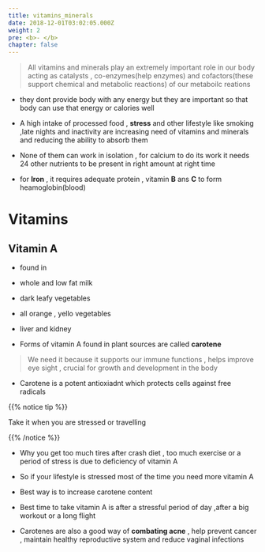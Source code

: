 ```yaml
---
title: vitamins_minerals
date: 2018-12-01T03:02:05.000Z
weight: 2
pre: <b>- </b>
chapter: false
---
```


> All vitamins and minerals play an extremely important role in our body acting as catalysts , co-enzymes(help enzymes) and cofactors(these support chemical and metabolic reactions) of our metaboilc reations

- they dont provide body with any energy but they are important so that body can use that energy or calories well

- A high intake of processed food , **stress** and other lifestyle like smoking ,late nights and inactivity are increasing need of vitamins and minerals and reducing the ability to absorb them

- None of them can work in isolation , for calcium to do its work it needs 24 other nutrients to be present in right amount at right time

- for **Iron** , it requires adequate protein , vitamin **B** ans **C** to form heamoglobin(blood)

# Vitamins

## Vitamin A

- found in

- whole and low fat milk

- dark leafy vegetables

- all orange , yello vegetables

- liver and kidney

- Forms of vitamin A found in plant sources are called **carotene**

> We need it because it supports our immune functions , helps improve eye sight , crucial for growth and development in the body

- Carotene is a potent antioxiadnt which protects cells against free radicals

{{% notice tip %}}

Take it when you are stressed or travelling

{{% /notice %}}

- Why you get too much tires after crash diet , too much exercise or a period of stress is due to deficiency of vitamin A

- So if your lifestyle is stressed most of the time you need more vitamin A

- Best way is to increase carotene content

- Best time to take vitamin A is after a stressful period of day ,after a big workout or a long flight

- Carotenes are also a good way of **combating acne** , help prevent cancer , maintain healthy reproductive system and reduce vaginal infections
